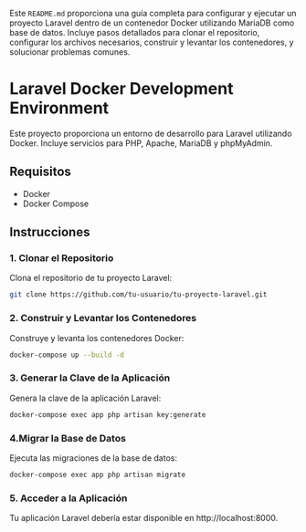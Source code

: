 Este `README.md` proporciona una guía completa para configurar y ejecutar un proyecto Laravel dentro de un contenedor Docker utilizando MariaDB como base de datos. Incluye pasos detallados para clonar el repositorio, configurar los archivos necesarios, construir y levantar los contenedores, y solucionar problemas comunes.

# Laravel Docker Development Environment

Este proyecto proporciona un entorno de desarrollo para Laravel utilizando Docker. Incluye servicios para PHP, Apache, MariaDB y phpMyAdmin.

## Requisitos

- Docker
- Docker Compose

## Instrucciones

### 1. Clonar el Repositorio

Clona el repositorio de tu proyecto Laravel:

```bash
git clone https://github.com/tu-usuario/tu-proyecto-laravel.git
```

### 2. Construir y Levantar los Contenedores
Construye y levanta los contenedores Docker:

```bash
docker-compose up --build -d
```
### 3. Generar la Clave de la Aplicación
Genera la clave de la aplicación Laravel:

```bash
docker-compose exec app php artisan key:generate
```
### 4.Migrar la Base de Datos
Ejecuta las migraciones de la base de datos:

```bash
docker-compose exec app php artisan migrate
```

### 5. Acceder a la Aplicación
Tu aplicación Laravel debería estar disponible en http://localhost:8000.